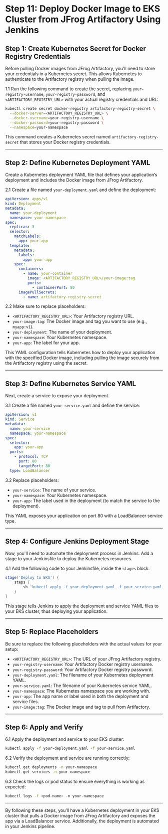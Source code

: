 # Step 11: Deploy Docker Image to EKS Cluster from JFrog Artifactory Using Jenkins

## **Step 1: Create Kubernetes Secret for Docker Registry Credentials**

Before pulling Docker images from JFrog Artifactory, you'll need to store your credentials in a Kubernetes secret. This allows Kubernetes to authenticate to the Artifactory registry when pulling the image.

1.1 Run the following command to create the secret, replacing `your-registry-username`, `your-registry-password`, and `<ARTIFACTORY_REGISTRY_URL>` with your actual registry credentials and URL:

```bash
kubectl create secret docker-registry artifactory-registry-secret \
  --docker-server=<ARTIFACTORY_REGISTRY_URL> \
  --docker-username=your-registry-username \
  --docker-password=your-registry-password \
  --namespace=your-namespace
```

This command creates a Kubernetes secret named `artifactory-registry-secret` that stores your Docker registry credentials.

---

## **Step 2: Define Kubernetes Deployment YAML**

Create a Kubernetes deployment YAML file that defines your application’s deployment and includes the Docker image from JFrog Artifactory.

2.1 Create a file named `your-deployment.yaml` and define the deployment:

```yaml
apiVersion: apps/v1
kind: Deployment
metadata:
  name: your-deployment
  namespace: your-namespace
spec:
  replicas: 3
  selector:
    matchLabels:
      app: your-app
  template:
    metadata:
      labels:
        app: your-app
    spec:
      containers:
        - name: your-container
          image: <ARTIFACTORY_REGISTRY_URL>/your-image:tag
          ports:
            - containerPort: 80
      imagePullSecrets:
        - name: artifactory-registry-secret
```

2.2 Make sure to replace placeholders:

- `<ARTIFACTORY_REGISTRY_URL>`: Your Artifactory registry URL.
- `your-image:tag`: The Docker image and tag you want to use (e.g., `myapp:v1`).
- `your-deployment`: The name of your deployment.
- `your-namespace`: Your Kubernetes namespace.
- `your-app`: The label for your app.

This YAML configuration tells Kubernetes how to deploy your application with the specified Docker image, including pulling the image securely from the Artifactory registry using the secret.

---

## **Step 3: Define Kubernetes Service YAML**

Next, create a service to expose your deployment.

3.1 Create a file named `your-service.yaml` and define the service:

```yaml
apiVersion: v1
kind: Service
metadata:
  name: your-service
  namespace: your-namespace
spec:
  selector:
    app: your-app
  ports:
    - protocol: TCP
      port: 80
      targetPort: 80
  type: LoadBalancer
```

3.2 Replace placeholders:

- `your-service`: The name of your service.
- `your-namespace`: Your Kubernetes namespace.
- `your-app`: The label used in the deployment (to match the service to the deployment).

This YAML exposes your application on port 80 with a LoadBalancer service type.

---

## **Step 4: Configure Jenkins Deployment Stage**

Now, you'll need to automate the deployment process in Jenkins. Add a stage to your Jenkinsfile to deploy the Kubernetes resources.

4.1 Add the following code to your Jenkinsfile, inside the `stages` block:

```groovy
stage('Deploy to EKS') {
    steps {
        sh 'kubectl apply -f your-deployment.yaml -f your-service.yaml'
    }
}
```

This stage tells Jenkins to apply the deployment and service YAML files to your EKS cluster, thus deploying your application.

---

## **Step 5: Replace Placeholders**

Be sure to replace the following placeholders with the actual values for your setup:

- `<ARTIFACTORY_REGISTRY_URL>`: The URL of your JFrog Artifactory registry.
- `your-registry-username`: Your Artifactory Docker registry username.
- `your-registry-password`: Your Artifactory Docker registry password.
- `your-deployment.yaml`: The filename of your Kubernetes deployment YAML.
- `your-service.yaml`: The filename of your Kubernetes service YAML.
- `your-namespace`: The Kubernetes namespace you are working with.
- `your-app`: The app name or label used in both the deployment and service files.
- `your-image:tag`: The Docker image and tag to pull from Artifactory.

---

## **Step 6: Apply and Verify**

6.1 Apply the deployment and service to your EKS cluster:

```bash
kubectl apply -f your-deployment.yaml -f your-service.yaml
```

6.2 Verify the deployment and service are running correctly:

```bash
kubectl get deployments -n your-namespace
kubectl get services -n your-namespace
```

6.3 Check the logs or pod status to ensure everything is working as expected:

```bash
kubectl logs -f <pod-name> -n your-namespace
```

---

By following these steps, you’ll have a Kubernetes deployment in your EKS cluster that pulls a Docker image from JFrog Artifactory and exposes the app via a LoadBalancer service. Additionally, the deployment is automated in your Jenkins pipeline.
